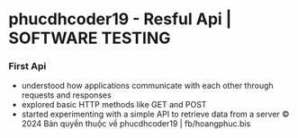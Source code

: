 # phucdhcoder19 - Resful Api | SOFTWARE TESTING
### First Api
* understood how applications communicate with each other through requests and responses
* explored basic HTTP methods like GET and POST
* started experimenting with a simple API to retrieve data from a server
© 2024 Bản quyền thuộc về phucdhcoder19 | fb/hoangphuc.bis